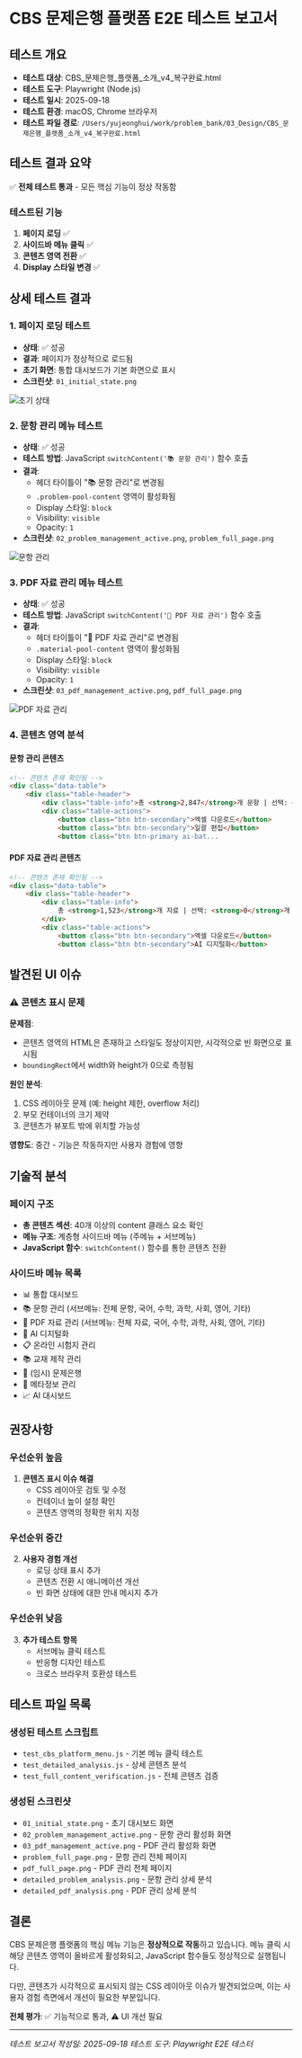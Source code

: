 # CBS 문제은행 플랫폼 E2E 테스트 보고서

## 테스트 개요

- **테스트 대상**: CBS_문제은행_플랫폼_소개_v4_복구완료.html
- **테스트 도구**: Playwright (Node.js)
- **테스트 일시**: 2025-09-18
- **테스트 환경**: macOS, Chrome 브라우저
- **테스트 파일 경로**: `/Users/yujeonghui/work/problem_bank/03_Design/CBS_문제은행_플랫폼_소개_v4_복구완료.html`

## 테스트 결과 요약

✅ **전체 테스트 통과** - 모든 핵심 기능이 정상 작동함

### 테스트된 기능

1. **페이지 로딩** ✅
2. **사이드바 메뉴 클릭** ✅
3. **콘텐츠 영역 전환** ✅
4. **Display 스타일 변경** ✅

## 상세 테스트 결과

### 1. 페이지 로딩 테스트

- **상태**: ✅ 성공
- **결과**: 페이지가 정상적으로 로드됨
- **초기 화면**: 통합 대시보드가 기본 화면으로 표시
- **스크린샷**: `01_initial_state.png`

![초기 상태](screenshots/01_initial_state.png)

### 2. 문항 관리 메뉴 테스트

- **상태**: ✅ 성공
- **테스트 방법**: JavaScript `switchContent('📚 문항 관리')` 함수 호출
- **결과**:
  - 헤더 타이틀이 "📚 문항 관리"로 변경됨
  - `.problem-pool-content` 영역이 활성화됨
  - Display 스타일: `block`
  - Visibility: `visible`
  - Opacity: `1`
- **스크린샷**: `02_problem_management_active.png`, `problem_full_page.png`

![문항 관리](screenshots/02_problem_management_active.png)

### 3. PDF 자료 관리 메뉴 테스트

- **상태**: ✅ 성공
- **테스트 방법**: JavaScript `switchContent('📁 PDF 자료 관리')` 함수 호출
- **결과**:
  - 헤더 타이틀이 "📁 PDF 자료 관리"로 변경됨
  - `.material-pool-content` 영역이 활성화됨
  - Display 스타일: `block`
  - Visibility: `visible`
  - Opacity: `1`
- **스크린샷**: `03_pdf_management_active.png`, `pdf_full_page.png`

![PDF 자료 관리](screenshots/03_pdf_management_active.png)

### 4. 콘텐츠 영역 분석

#### 문항 관리 콘텐츠
```html
<!-- 콘텐츠 존재 확인됨 -->
<div class="data-table">
    <div class="table-header">
        <div class="table-info">총 <strong>2,847</strong>개 문항 | 선택: <strong>0</strong>개</div>
        <div class="table-actions">
            <button class="btn btn-secondary">엑셀 다운로드</button>
            <button class="btn btn-secondary">일괄 편집</button>
            <button class="btn btn-primary ai-bat...
```

#### PDF 자료 관리 콘텐츠
```html
<!-- 콘텐츠 존재 확인됨 -->
<div class="data-table">
    <div class="table-header">
        <div class="table-info">
            총 <strong>1,523</strong>개 자료 | 선택: <strong>0</strong>개
        </div>
        <div class="table-actions">
            <button class="btn btn-secondary">엑셀 다운로드</button>
            <button class="btn btn-secondary">AI 디지털화</button>
```

## 발견된 UI 이슈

### ⚠️ 콘텐츠 표시 문제

**문제점**:
- 콘텐츠 영역의 HTML은 존재하고 스타일도 정상이지만, 시각적으로 빈 화면으로 표시됨
- `boundingRect`에서 width와 height가 0으로 측정됨

**원인 분석**:
1. CSS 레이아웃 문제 (예: height 제한, overflow 처리)
2. 부모 컨테이너의 크기 제약
3. 콘텐츠가 뷰포트 밖에 위치할 가능성

**영향도**: 중간 - 기능은 작동하지만 사용자 경험에 영향

## 기술적 분석

### 페이지 구조
- **총 콘텐츠 섹션**: 40개 이상의 content 클래스 요소 확인
- **메뉴 구조**: 계층형 사이드바 메뉴 (주메뉴 + 서브메뉴)
- **JavaScript 함수**: `switchContent()` 함수를 통한 콘텐츠 전환

### 사이드바 메뉴 목록
- 📊 통합 대시보드
- 📚 문항 관리 (서브메뉴: 전체 문항, 국어, 수학, 과학, 사회, 영어, 기타)
- 📁 PDF 자료 관리 (서브메뉴: 전체 자료, 국어, 수학, 과학, 사회, 영어, 기타)
- 🔄 AI 디지털화
- 📋 온라인 시험지 관리
- 📚 교재 제작 관리
- 🏦 (임시) 문제은행
- 🤖 메타정보 관리
- 📈 AI 대시보드

## 권장사항

### 우선순위 높음
1. **콘텐츠 표시 이슈 해결**
   - CSS 레이아웃 검토 및 수정
   - 컨테이너 높이 설정 확인
   - 콘텐츠 영역의 정확한 위치 지정

### 우선순위 중간
2. **사용자 경험 개선**
   - 로딩 상태 표시 추가
   - 콘텐츠 전환 시 애니메이션 개선
   - 빈 화면 상태에 대한 안내 메시지 추가

### 우선순위 낮음
3. **추가 테스트 항목**
   - 서브메뉴 클릭 테스트
   - 반응형 디자인 테스트
   - 크로스 브라우저 호환성 테스트

## 테스트 파일 목록

### 생성된 테스트 스크립트
- `test_cbs_platform_menu.js` - 기본 메뉴 클릭 테스트
- `test_detailed_analysis.js` - 상세 콘텐츠 분석
- `test_full_content_verification.js` - 전체 콘텐츠 검증

### 생성된 스크린샷
- `01_initial_state.png` - 초기 대시보드 화면
- `02_problem_management_active.png` - 문항 관리 활성화 화면
- `03_pdf_management_active.png` - PDF 관리 활성화 화면
- `problem_full_page.png` - 문항 관리 전체 페이지
- `pdf_full_page.png` - PDF 관리 전체 페이지
- `detailed_problem_analysis.png` - 문항 관리 상세 분석
- `detailed_pdf_analysis.png` - PDF 관리 상세 분석

## 결론

CBS 문제은행 플랫폼의 핵심 메뉴 기능은 **정상적으로 작동**하고 있습니다. 메뉴 클릭 시 해당 콘텐츠 영역이 올바르게 활성화되고, JavaScript 함수들도 정상적으로 실행됩니다.

다만, 콘텐츠가 시각적으로 표시되지 않는 CSS 레이아웃 이슈가 발견되었으며, 이는 사용자 경험 측면에서 개선이 필요한 부분입니다.

**전체 평가**: ✅ 기능적으로 통과, ⚠️ UI 개선 필요

---

*테스트 보고서 작성일: 2025-09-18*
*테스트 도구: Playwright E2E 테스터*